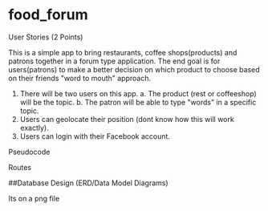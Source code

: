 # food_forum

User Stories (2 Points)

This is a simple app to bring restaurants, coffee shops(products) and patrons together in a forum type application. 
The end goal is for users(patrons) to make a better decision on which product to choose based on their friends "word to mouth" approach.


1. There will be two users on this app.
	a. The product (rest or coffeeshop) will be the topic.
	b. The patron will be able to type "words" in a specific topic.
2. Users can geolocate their position (dont know how this will work exactly).
3. Users can login with their Facebook account.

Pseudocode 

Routes 

##Database Design (ERD/Data Model Diagrams) 

Its on a png file



